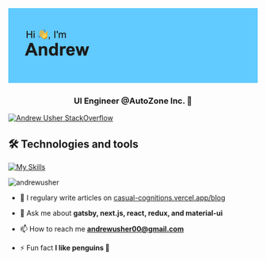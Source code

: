 <img src="https://github.com/AndrewUsher/AndrewUsher/blob/master/header.png?raw=true" />
<h3 align="center">UI Engineer @AutoZone Inc. 🚗</h3>

[![Andrew Usher StackOverflow](https://github-readme-stackoverflow.vercel.app/?userID=8110675&layout=compact)](https://stackoverflow.com/users/8110675/andrew-usher)

## 🛠  Technologies and tools



[![My Skills](https://skillicons.dev/icons?i=js,html,css,bash,git,next,nodejs,prisma,react,remix,vercel,vscode,webpack)](https://skillicons.dev)


<p align="left"> <img src="https://komarev.com/ghpvc/?username=andrewusher" alt="andrewusher" /> </p>



- 📝 I regulary write articles on [casual-cognitions.vercel.app/blog](https://casual-cognitions.vercel.app/blog)

- 💬 Ask me about **gatsby, next.js, react, redux, and material-ui**

- 📫 How to reach me **andrewusher00@gmail.com**

- ⚡ Fun fact **I like penguins 🐧**

